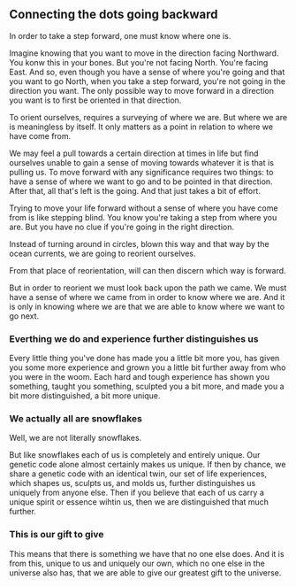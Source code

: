 ## Connecting the dots going backward
In order to take a step forward, one must know where one is.  

Imagine knowing that you want to move in the direction facing Northward.  You konw this in your bones.  But you're not facing North.  You're facing East.  And so, even though you have a sense of where you're going and that you want to go North, when you take a step forward, you're not going in the direction you want.  The only possible way to move forward in a direction you want is to first be oriented in that direction.

To orient ourselves, requires a surveying of where we are.  But where we are is meaningless by itself.  It only matters as a point in relation to where we have come from.

We may feel a pull towards a certain direction at times in life but find ourselves unable to gain a sense of moving towards whatever it is that is pulling us. To move forward with any significance requires two things: to have a sense of where we want to go and to be pointed in that direction.  After that, all that's left is the going.  And that just takes a bit of effort. 

Trying to move your life forward without a sense of where you have come from is like stepping blind.  You know you're taking a step from where you are.  But you have no clue if you're going in the right direction.

Instead of turning around in circles, blown this way and that way by the ocean currents, we are going to reorient ourselves.

From that place of reorientation, will can then discern which way is forward.

But in order to reorient we must look back upon the path we came.  We must have a sense of where we came from in order to know where we are.  And it is only in knowing where we are that we are able to know where we want to go next.

### Everthing we do and experience further distinguishes us
Every little thing you've done has made you a little bit more you, has given you some more experience and grown you a little bit further away from who you were in the woom. Each hard and tough experience has shown you something, taught you something, sculpted you a bit more, and made you a bit more distinguished, a bit more unique.

### We actually all are snowflakes
Well, we are not literally snowflakes.

But like snowflakes each of us is completely and entirely unique.  Our genetic code alone almost certainly makes us unique.  If then by chance, we share a genetic code with an identical twin, our set of life experiences, which shapes us, sculpts us, and molds us, further distinguishes us uniquely from anyone else. Then if you believe that each of us carry a unique spirit or essence wihtin us, then we are distinguished that much further.

### This is our gift to give
This means that there is something we have that no one else does.  And it is from this, unique to us and uniquely our own, which no one else in the universe also has, that we are able to give our greatest gift to the universe.

